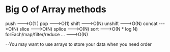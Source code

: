 # Big O of Array methods
push    --->O(1 )
pop   --->O(1)
shift     --->O(N)
unshift   --->O(N)
concat    --->O(N)
slice    --->O(N)
splice   --->O(N)
sort  --->O(N * log N)
forEach/map/filter/reduce ...  --->O(N)


--You may want to use arrays to store your data when you need order
